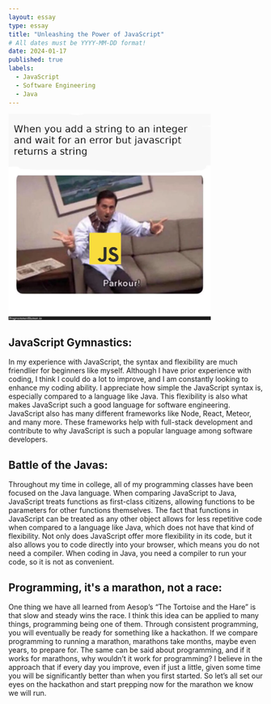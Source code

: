 ```yaml
---
layout: essay
type: essay
title: "Unleashing the Power of JavaScript"
# All dates must be YYYY-MM-DD format!
date: 2024-01-17
published: true
labels:
  - JavaScript
  - Software Engineering
  - Java
---
```


<img width="400px" class="rounded float-start pe-4" src="../img/difficulty/programmerhumor-io-java-memes-javascript-memes-3674863255f5c12.png">

## JavaScript Gymnastics:

In my experience with JavaScript, the syntax and flexibility are much friendlier for beginners like myself. Although I have prior experience with coding, I think I could do a lot to improve, and I am constantly looking to enhance my coding ability. I appreciate how simple the JavaScript syntax is, especially compared to a language like Java. This flexibility is also what makes JavaScript such a good language for software engineering. JavaScript also has many different frameworks like Node, React, Meteor, and many more. These frameworks help with full-stack development and contribute to why JavaScript is such a popular language among software developers.


## Battle of the Javas:

Throughout my time in college, all of my programming classes have been focused on the Java language. When comparing JavaScript to Java, JavaScript treats functions as first-class citizens, allowing functions to be parameters for other functions themselves. The fact that functions in JavaScript can be treated as any other object allows for less repetitive code when compared to a language like Java, which does not have that kind of flexibility. Not only does JavaScript offer more flexibility in its code, but it also allows you to code directly into your browser, which means you do not need a compiler. When coding in Java, you need a compiler to run your code, so it is not as convenient.

## Programming, it's a marathon, not a race:
One thing we have all learned from Aesop’s “The Tortoise and the Hare” is that slow and steady wins the race. I think this idea can be applied to many things, programming being one of them. Through consistent programming, you will eventually be ready for something like a hackathon. If we compare programming to running a marathon, marathons take months, maybe even years, to prepare for. The same can be said about programming, and if it works for marathons, why wouldn’t it work for programming? I believe in the approach that if every day you improve, even if just a little, given some time you will be significantly better than when you first started. So let’s all set our eyes on the hackathon and start prepping now for the marathon we know we will run.

